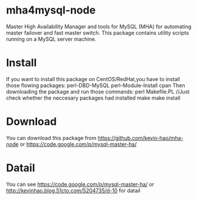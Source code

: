 # mha4mysql-node 
   Master High Availability Manager and tools for MySQL (MHA) for automating master failover and fast master switch. This package contains utility scripts running on a MySQL server machine. 
# Install
  If you want to install this package on CentOS/RedHat,you have to install those flowing packages:
    perl-DBD-MySQL
    perl-Module-Install
    cpan
  Then downloading the package and run those commands:
     perl Makefile.PL  //Just check whether the neccesary packages had installed
     make
     make install
# Download
  You can download this package from https://github.com/kevin-hao/mha-node or https://code.google.com/p/mysql-master-ha/
# Datail
  You can see https://code.google.com/p/mysql-master-ha/ or http://kevinhao.blog.51cto.com/5204735/d-10 for datail
